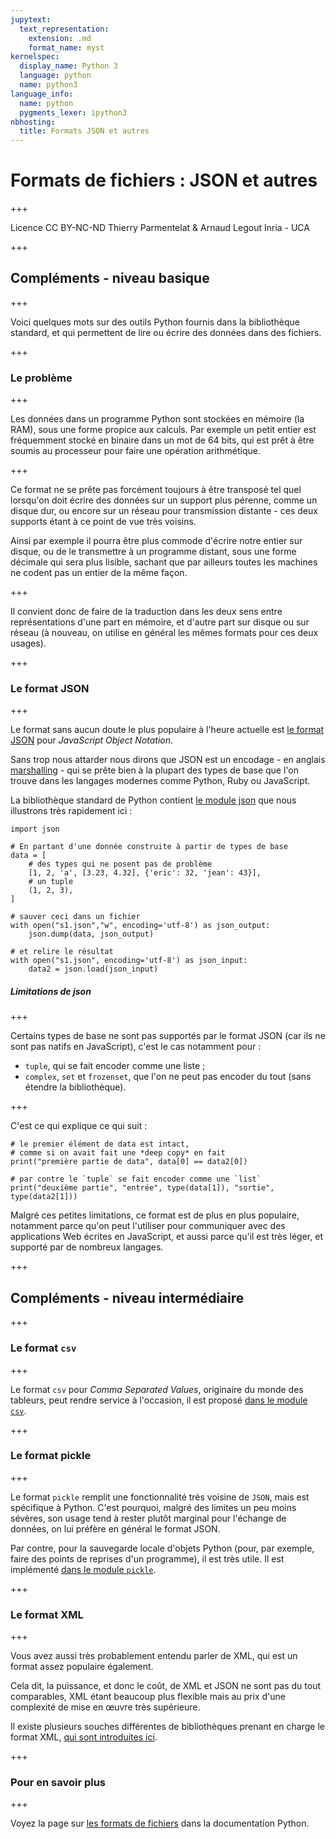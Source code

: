 ```yaml
---
jupytext:
  text_representation:
    extension: .md
    format_name: myst
kernelspec:
  display_name: Python 3
  language: python
  name: python3
language_info:
  name: python
  pygments_lexer: ipython3
nbhosting:
  title: Formats JSON et autres
---
```


# Formats de fichiers : JSON et autres

+++

<div class="licence">
<span>Licence CC BY-NC-ND</span>
<span>Thierry Parmentelat &amp; Arnaud Legout</span>
<span>Inria - UCA</span>
</div>

+++

## Compléments - niveau basique

+++

Voici quelques mots sur des outils Python fournis dans la bibliothèque standard, et qui permettent de lire ou écrire des données dans des fichiers.

+++

### Le problème

+++

Les données dans un programme Python sont stockées en mémoire (la RAM), sous une forme propice aux calculs. Par exemple un petit entier est fréquemment stocké en binaire dans un mot de 64 bits, qui est prêt à être soumis au processeur pour faire une opération arithmétique.

+++

Ce format ne se prête pas forcément toujours à être transposé tel quel lorsqu'on doit écrire des données sur un support plus pérenne, comme un disque dur, ou encore sur un réseau pour transmission distante - ces deux supports étant à ce point de vue très voisins.

Ainsi par exemple il pourra être plus commode d'écrire notre entier sur disque, ou de le transmettre à un programme distant, sous une forme décimale qui sera plus lisible, sachant que par ailleurs toutes les machines ne codent pas un entier de la même façon.

+++

Il convient donc de faire de la traduction dans les deux sens entre représentations d'une part en mémoire, et d'autre part sur disque ou sur réseau (à nouveau, on utilise en général les mêmes formats pour ces deux usages).

+++

### Le format JSON

+++

Le format sans aucun doute le plus populaire à l'heure actuelle est [le format JSON](http://fr.wikipedia.org/wiki/JavaScript_Object_Notation) pour *JavaScript Object Notation*.

Sans trop nous attarder nous dirons que JSON est un encodage - en anglais [marshalling](http://en.wikipedia.org/wiki/Marshalling_%28computer_science%29) - qui se prête bien à la plupart des types de base que l'on trouve dans les langages modernes comme Python, Ruby ou JavaScript.

La bibliothèque standard de Python contient [le module json](https://docs.python.org/3/library/json.html) que nous illustrons très rapidement ici :

```{code-cell} ipython3
import json

# En partant d'une donnée construite à partir de types de base
data = [
    # des types qui ne posent pas de problème
    [1, 2, 'a', [3.23, 4.32], {'eric': 32, 'jean': 43}],
    # un tuple
    (1, 2, 3),
]

# sauver ceci dans un fichier
with open("s1.json","w", encoding='utf-8') as json_output:
    json.dump(data, json_output)

# et relire le résultat
with open("s1.json", encoding='utf-8') as json_input:
    data2 = json.load(json_input)
```

##### Limitations de json

+++

Certains types de base ne sont pas supportés par le format JSON (car ils ne sont pas natifs en JavaScript), c'est le cas notamment pour :

 * `tuple`, qui se fait encoder comme une liste ;
 * `complex`, `set` et `frozenset`, que l'on ne peut pas encoder du tout (sans étendre la bibliothèque).

+++

C'est ce qui explique ce qui suit :

```{code-cell} ipython3
# le premier élément de data est intact,
# comme si on avait fait une *deep copy* en fait
print("première partie de data", data[0] == data2[0])
```

```{code-cell} ipython3
# par contre le `tuple` se fait encoder comme une `list`
print("deuxième partie", "entrée", type(data[1]), "sortie", type(data2[1]))
```

Malgré ces petites limitations, ce format est de plus en plus populaire, notamment parce qu'on peut l'utiliser pour communiquer avec des applications Web écrites en JavaScript, et aussi parce qu'il est très léger, et supporté par de nombreux langages.

+++

## Compléments - niveau intermédiaire

+++

### Le format `csv`

+++

Le format `csv` pour *Comma Separated Values*, originaire du monde des tableurs, peut rendre service à l'occasion, il est proposé [dans le module `csv`](https://docs.python.org/3/library/csv.html).

+++

### Le format pickle

+++

Le format `pickle` remplit une fonctionnalité très voisine de `JSON`, mais est spécifique à Python. C'est pourquoi, malgré des limites un peu moins sévères, son usage tend à rester plutôt marginal pour l'échange de données, on lui préfère en général le format JSON.

Par contre, pour la sauvegarde locale d'objets Python (pour, par exemple, faire des points de reprises d'un programme), il est très utile. Il est implémenté [dans le module `pickle`](https://docs.python.org/3/library/pickle.html).

+++

### Le format XML

+++

Vous avez aussi très probablement entendu parler de XML, qui est un format assez populaire également.

Cela dit, la puissance, et donc le coût, de XML et JSON ne sont pas du tout comparables, XML étant beaucoup plus flexible mais au prix d'une complexité de mise en œuvre très supérieure.

Il existe plusieurs souches différentes de bibliothèques prenant en charge le format XML, [qui sont introduites ici](https://docs.python.org/3/library/xml.html).

+++

### Pour en savoir plus

+++

Voyez la page sur [les formats de fichiers](https://docs.python.org/3/library/fileformats.html) dans la documentation Python.
